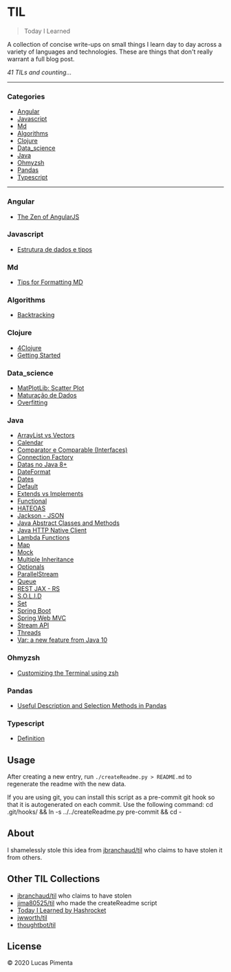 # TIL

> Today I Learned

A collection of concise write-ups on small things I learn day to day across a
variety of languages and technologies. These are things that don't really
warrant a full blog post.


_41 TILs and counting..._

---

### Categories

* [Angular](#Angular)
* [Javascript](#JavaScript)
* [Md](#MD)
* [Algorithms](#algorithms)
* [Clojure](#clojure)
* [Data_science](#data_science)
* [Java](#java)
* [Ohmyzsh](#ohmyzsh)
* [Pandas](#pandas)
* [Typescript](#typescript)

---

### Angular

- [The Zen of AngularJS](Angular/Zen.md)

### Javascript

- [Estrutura de dados e tipos](JavaScript/basics.md)

### Md

- [Tips for Formatting MD](MD/formatting_markdown.md)

### Algorithms

- [Backtracking](algorithms/backtracking.md)

### Clojure

- [4Clojure](clojure/4clojure_answers.md)
- [Getting Started](clojure/getting_started.md)

### Data_science

- [MatPlotLib: Scatter Plot](data_science/mlp_scatter_plot.md)
- [Maturação de Dados](data_science/maturação_de_dados.md)
- [Overfitting](data_science/overfit.md)

### Java

- [ArrayList vs Vectors](java/ArrayList_Vectors.md)
- [Calendar](java/calendar.md)
- [Comparator e Comparable (Interfaces)](java/Comparator_Comparable.md)
- [Connection Factory](java/Connection_factory.md)
- [Datas no Java 8+](java/DateJava8.md)
- [DateFormat](java/DateFormat.md)
- [Dates](java/Dates.md)
- [Default](java/Default.md)
- [Extends vs Implements](java/ExtendsImplements.md)
- [Functional](java/Functional.md)
- [HATEOAS](java/hateoas.md)
- [Jackson - JSON](java/Jackson-JSON.md)
- [Java Abstract Classes and Methods](java/abstract.md)
- [Java HTTP Native Client](java/Http(Native).md)
- [Lambda Functions](java/Lambda.md)
- [Map](java/Map.md)
- [Mock](java/Mocks.md)
- [Multiple Inheritance](java/MultipleInheritance.md)
- [Optionals](java/Optionals.md)
- [ParallelStream](java/ParallelStream.md)
- [Queue](java/Queue.md)
- [REST JAX - RS](java/JAX-RS.md)
- [S.O.L.I.D](java/S.O.L.I.D.md)
- [Set](java/Set.md)
- [Spring Boot](java/SpringBoot.md)
- [Spring Web MVC](java/SpringWebMVC.md)
- [Stream API](java/StreamAPI.md)
- [Threads](java/Threads.md)
- [Var: a new feature from Java 10](java/var.md)

### Ohmyzsh

- [Customizing the Terminal using zsh](ohmyzsh/customizing_terminal.md)

### Pandas

- [Useful Description and Selection Methods in Pandas](pandas/useful_methods.md)

### Typescript

- [Definition](typescript/definition.md)

## Usage

After creating a new entry, run `./createReadme.py > README.md` to regenerate
the readme with the new data.

If you are using git, you can install this script as a pre-commit git hook so
that it is autogenerated on each commit.  Use the following command:
    cd .git/hooks/ && ln -s ../../createReadme.py pre-commit && cd -


## About

I shamelessly stole this idea from
[jbranchaud/til](https://github.com/jbranchaud/til) who claims to have stolen
it from others.

## Other TIL Collections

* [jbranchaud/til](https://github.com/jbranchaud/til) who claims to have stolen
* [jima80525/til](https://github.com/jima80525/til) who made the createReadme script
* [Today I Learned by Hashrocket](https://til.hashrocket.com)
* [jwworth/til](https://github.com/jwworth/til)
* [thoughtbot/til](https://github.com/thoughtbot/til)

## License

&copy; 2020 Lucas Pimenta

